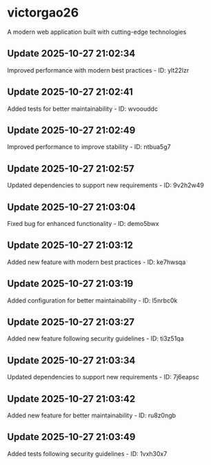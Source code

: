 # victorgao26
A modern web application built with cutting-edge technologies

## Update 2025-10-27 21:02:34
Improved performance with modern best practices - ID: ylt22lzr


## Update 2025-10-27 21:02:41
Added tests for better maintainability - ID: wvoouddc


## Update 2025-10-27 21:02:49
Improved performance to improve stability - ID: ntbua5g7


## Update 2025-10-27 21:02:57
Updated dependencies to support new requirements - ID: 9v2h2w49


## Update 2025-10-27 21:03:04
Fixed bug for enhanced functionality - ID: demo5bwx


## Update 2025-10-27 21:03:12
Added new feature with modern best practices - ID: ke7hwsqa


## Update 2025-10-27 21:03:19
Added configuration for better maintainability - ID: l5nrbc0k


## Update 2025-10-27 21:03:27
Added new feature following security guidelines - ID: ti3z51qa


## Update 2025-10-27 21:03:34
Updated dependencies to support new requirements - ID: 7j6eapsc


## Update 2025-10-27 21:03:42
Added new feature for better maintainability - ID: ru8z0ngb


## Update 2025-10-27 21:03:49
Added tests following security guidelines - ID: 1vxh30x7

